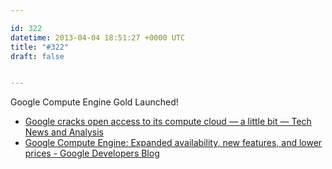 ```yaml
---

id: 322
datetime: 2013-04-04 18:51:27 +0000 UTC
title: "#322"
draft: false


---
```


Google Compute Engine Gold Launched! 

 
 * [Google cracks open access to its compute cloud — a little bit — Tech News and Analysis](http://gigaom.com/2013/04/04/google-cracks-open-access-to-its-compute-cloud-a-little-bit/)
 * [Google Compute Engine: Expanded availability, new features, and lower prices - Google Developers Blog](http://googledevelopers.blogspot.com/2013/04/google-compute-engine-expanded.html)


